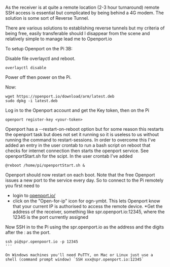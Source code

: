 As the receiver is at quite a remote location (2-3 hour turnaround) remote SSH access is essential but complicated by being behind a 4G modem. The solution is some sort of Reverse Tunnel.

There are various solutions to establishing reverse tunnels but my criteria of being free, easily transferable should I disappear from the scene and relatively simple to manage lead me to Openport.io

To setup Openport on the Pi 3B:

Disable file overlayctl and reboot.
```
overlayctl disable
```
Power off then power on the Pi.

Now: 
```
wget https://openport.io/download/arm/latest.deb
sudo dpkg -i latest.deb
```
Log in to the Openport account and get the Key token, then on the Pi
```
openport register-key <your-token>
```

Openport has a --restart-on-reboot option but for some reason this restarts the openport task but does not set it running so it is useless to us without running the command to restart-sessions.
In order to overcome this I've added an entry in the user crontab to run a bash script on reboot that checks for internet connection then starts the openport service.
See openportStart.sh for the scipt.
In the user crontab I've added
```
@reboot /home/pi/openportStart.sh &
```
Openport should now restart on each boot. 
Note that the free Openport issues a new port to the service every day. So to connect to the Pi remotely you first need to 
* login to [openport.io/](https://openport.io/user/sessions)
* click on the "Open-for-ip" icon for ogn-ymbt. This lets Openport know that your current IP is authorised to access the remote device.
*Get the address of the receiver, something like spr.openport.io:12345, where the 12345 is the port currently assigned

Now SSH in to the Pi using the spr.openport.io as the address and the digits after the : as the port.
```
ssh pi@spr.openpoort.io -p 12345
'''

On Windows machines you'll need PuTTY, on Mac or Linux just use a shell (command prompt window) `SSH xxx@spr.openport.io:12345`
